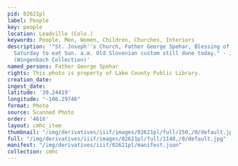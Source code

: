 ```yaml
---
pid: 02621pl
label: People
key: people
location: Leadville (Colo.)
keywords: People, Men, Women, Children, Churches, Interiors
description: '"St. Joseph''s Church, Father George Spehar, Blessing of the food on
  Saturday to eat Sun. a.m. Old Slovenian custom still done today." - J. LeRoy Wingenbach
  (Wingenbach Collection)'
named_persons: Father George Spehar
rights: This photo is property of Lake County Public Library.
creation_date: 
ingest_date: 
latitude: '39.24419'
longitude: "-106.29746"
format: Photo
source: Scanned Photo
order: '4616'
layout: cmhc_item
thumbnail: "/img/derivatives/iiif/images/02621pl/full/250,/0/default.jpg"
full: "/img/derivatives/iiif/images/02621pl/full/1140,/0/default.jpg"
manifest: "/img/derivatives/iiif/02621pl/manifest.json"
collection: cmhc
---
```

